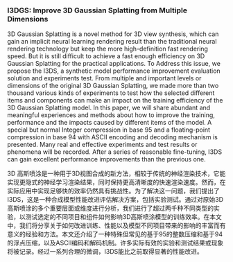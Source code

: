 ### I3DGS: Improve 3D Gaussian Splatting from Multiple Dimensions

3D Gaussian Splatting is a novel method for 3D view synthesis, which can gain an implicit neural learning rendering result than the traditional neural rendering technology but keep the more high-definition fast rendering speed. But it is still difficult to achieve a fast enough efficiency on 3D Gaussian Splatting for the practical applications. To Address this issue, we propose the I3DS, a synthetic model performance improvement evaluation solution and experiments test. From multiple and important levels or dimensions of the original 3D Gaussian Splatting, we made more than two thousand various kinds of experiments to test how the selected different items and components can make an impact on the training efficiency of the 3D Gaussian Splatting model. In this paper, we will share abundant and meaningful experiences and methods about how to improve the training, performance and the impacts caused by different items of the model. A special but normal Integer compression in base 95 and a floating-point compression in base 94 with ASCII encoding and decoding mechanism is presented. Many real and effective experiments and test results or phenomena will be recorded. After a series of reasonable fine-tuning, I3DS can gain excellent performance improvements than the previous one.

3D 高斯喷涂是一种用于3D视图合成的新方法，相较于传统的神经渲染技术，它能实现更隐式的神经学习渲染结果，同时保持更高清晰度的快速渲染速度。然而，在实际应用中实现足够快的效率仍然具有挑战性。为了解决这一问题，我们提出了 I3DS，这是一种合成模型性能改进评估解决方案，包括实验测试。通过对原始3D高斯喷涂的多个重要层面或维度进行分析，我们进行了超过两千种不同类型的实验，以测试选定的不同项目和组件如何影响3D高斯喷涂模型的训练效率。在本文中，我们将分享关于如何改进训练、性能以及模型不同项目带来的影响的丰富而有意义的经验和方法。本文还介绍了一种特殊但常见的基于95的整数压缩和基于94的浮点压缩，以及ASCII编码和解码机制。许多实际有效的实验和测试结果或现象将被记录。经过一系列合理的微调，I3DS能比之前取得显著的性能改进。
